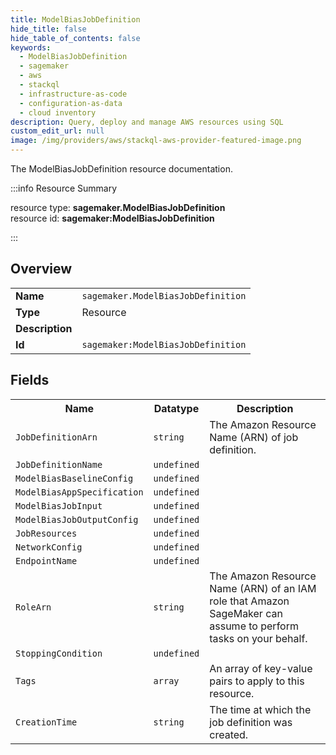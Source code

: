 ```yaml
---
title: ModelBiasJobDefinition
hide_title: false
hide_table_of_contents: false
keywords:
  - ModelBiasJobDefinition
  - sagemaker
  - aws
  - stackql
  - infrastructure-as-code
  - configuration-as-data
  - cloud inventory
description: Query, deploy and manage AWS resources using SQL
custom_edit_url: null
image: /img/providers/aws/stackql-aws-provider-featured-image.png
---
```

The ModelBiasJobDefinition resource documentation.

:::info Resource Summary

<div class="row">
<div class="providerDocColumn">
<span>resource type:&nbsp;<b>sagemaker.ModelBiasJobDefinition</b></span><br />
<span>resource id:&nbsp;<b>sagemaker:ModelBiasJobDefinition</b></span><br />
</div>
</div>

:::

## Overview
<table><tbody>
<tr><td><b>Name</b></td><td><code>sagemaker.ModelBiasJobDefinition</code></td></tr>
<tr><td><b>Type</b></td><td>Resource</td></tr>
<tr><td><b>Description</b></td><td></td></tr>
<tr><td><b>Id</b></td><td><code>sagemaker:ModelBiasJobDefinition</code></td></tr>
</tbody></table>

## Fields
<table><tbody>
<tr><th>Name</th><th>Datatype</th><th>Description</th></tr>
<tr><td><code>JobDefinitionArn</code></td><td><code>string</code></td><td>The Amazon Resource Name (ARN) of job definition.</td></tr><tr><td><code>JobDefinitionName</code></td><td><code>undefined</code></td><td></td></tr><tr><td><code>ModelBiasBaselineConfig</code></td><td><code>undefined</code></td><td></td></tr><tr><td><code>ModelBiasAppSpecification</code></td><td><code>undefined</code></td><td></td></tr><tr><td><code>ModelBiasJobInput</code></td><td><code>undefined</code></td><td></td></tr><tr><td><code>ModelBiasJobOutputConfig</code></td><td><code>undefined</code></td><td></td></tr><tr><td><code>JobResources</code></td><td><code>undefined</code></td><td></td></tr><tr><td><code>NetworkConfig</code></td><td><code>undefined</code></td><td></td></tr><tr><td><code>EndpointName</code></td><td><code>undefined</code></td><td></td></tr><tr><td><code>RoleArn</code></td><td><code>string</code></td><td>The Amazon Resource Name (ARN) of an IAM role that Amazon SageMaker can assume to perform tasks on your behalf.</td></tr><tr><td><code>StoppingCondition</code></td><td><code>undefined</code></td><td></td></tr><tr><td><code>Tags</code></td><td><code>array</code></td><td>An array of key-value pairs to apply to this resource.</td></tr><tr><td><code>CreationTime</code></td><td><code>string</code></td><td>The time at which the job definition was created.</td></tr>
</tbody></table>